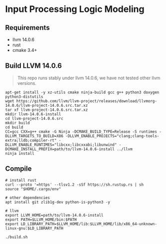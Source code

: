 # Input Processing Logic Modeling

## Requirements
- llvm 14.0.6
- rust
- cmake 3.4+

## Build LLVM 14.0.6

> This repo runs stably under llvm 14.0.6, we have not tested other llvm versions.

```
apt-get install -y xz-utils cmake ninja-build gcc g++ python3 doxygen python3-distutils
wget https://github.com/llvm/llvm-project/releases/download/llvmorg-14.0.6/llvm-project-14.0.6.src.tar.xz
tar xf llvm-project-14.0.6.src.tar.xz
mkdir llvm-14.0.6-install
cd llvm-project-14.0.6.src
mkdir build
cd build
CC=gcc CXX=g++ cmake -G Ninja -DCMAKE_BUILD_TYPE=Release -S runtimes -DLLVM_TARGETS_TO_BUILD=X86 -DLLVM_ENABLE_PROJECTS="clang;clang-tools-extra;lldb;compiler-rt" -DLLVM_ENABLE_RUNTIMES="libcxx;libcxxabi;libunwind" -DCMAKE_INSTALL_PREFIX=path/to/llvm-14.0.6-install ../llvm
ninja install
```

## Compile
```
# install rust
curl --proto '=https' --tlsv1.2 -sSf https://sh.rustup.rs | sh
source "$HOME/.cargo/env"

# other dependencies
apt install git zlib1g-dev python-is-python3 -y

# llvm
export LLVM_HOME=path/to/llvm-14.0.6-install
export PATH=$LLVM_HOME/bin:$PATH
export LD_LIBRARY_PATH=$LLVM_HOME/lib:$LLVM_HOME/lib/x86_64-unknown-linux-gnu:$LD_LIBRARY_PATH

./build.sh
```
